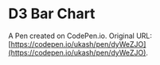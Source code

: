 # D3 Bar Chart

A Pen created on CodePen.io. Original URL: [https://codepen.io/ukash/pen/dyWeZJO](https://codepen.io/ukash/pen/dyWeZJO).


